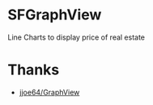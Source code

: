 # SFGraphView
Line Charts to display price of real estate
# Thanks
* [jjoe64/GraphView](https://github.com/jjoe64/GraphView)
